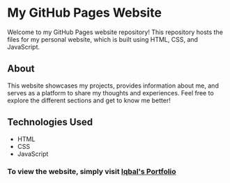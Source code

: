 # My GitHub Pages Website

Welcome to my GitHub Pages website repository! This repository hosts the files for my personal website, which is built using HTML, CSS, and JavaScript.

## About

This website showcases my projects, provides information about me, and serves as a platform to share my thoughts and experiences. Feel free to explore the different sections and get to know me better!

## Technologies Used

- HTML
- CSS
- JavaScript

### To view the website, simply visit [Iqbal's Portfolio](https://iqbal159.github.io)

